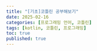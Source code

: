```yaml
---
title: "[기초]코틀린 공부해보기"
date: 2025-02-16
categories: [프로그래밍 언어, 코틀린]
tags: [kotlin, 코틀린, 프로그래밍]
toc: true
published: true
---
```

